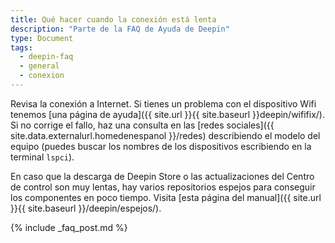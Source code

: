 ```yaml
---
title: Qué hacer cuando la conexión está lenta
description: "Parte de la FAQ de Ayuda de Deepin"
type: Document
tags:
  - deepin-faq
  - general
  - conexion
---
```


Revisa la conexión a Internet. Si tienes un problema con el dispositivo Wifi tenemos [una página de ayuda]({{ site.url }}{{ site.baseurl }}deepin/wififix/). Si no corrige el fallo, haz una consulta en las [redes sociales]({{ site.data.externalurl.homedenespanol }}/redes) describiendo el modelo del equipo (puedes buscar los nombres de los dispositivos escribiendo en la terminal `lspci`).

En caso que la descarga de Deepin Store o las actualizaciones del Centro de control son muy lentas, hay varios repositorios espejos para conseguir los componentes en poco tiempo. Visita [esta página del manual]({{ site.url }}{{ site.baseurl }}/deepin/espejos/).

{% include _faq_post.md %}
